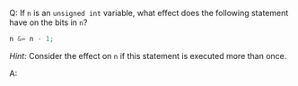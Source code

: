 Q: If `n` is an `unsigned int` variable, what effect does the following
statement have on the bits in `n`?

```c
n &= n - 1;
```

<em>Hint:</em> Consider the effect on `n` if this statement is executed more
than once.

A:
